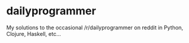 dailyprogrammer
===============

My solutions to the occasional /r/dailyprogrammer on reddit in Python, Clojure, Haskell, etc...
